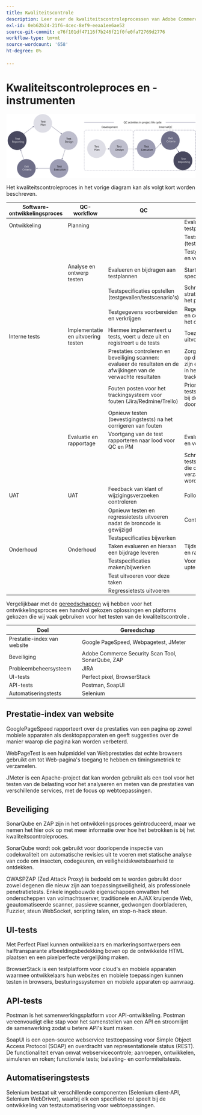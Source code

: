 ```yaml
---
title: Kwaliteitscontrole
description: Leer over de kwaliteitscontroleprocessen van Adobe Commerce met betrekking tot implementatieprojecten.
exl-id: 0eb62b24-21f6-4cec-8ef9-eeaa1ee6ae52
source-git-commit: e76f101df47116f7b246f21f0fe0fa72769d2776
workflow-type: tm+mt
source-wordcount: '658'
ht-degree: 0%

---
```


# Kwaliteitscontroleproces en -instrumenten

![Diagram kwaliteitscontroleproces](../../assets/playbooks/quality-control-diagram.svg)

Het kwaliteitscontroleproces in het vorige diagram kan als volgt kort worden beschreven.

<table>
<thead>
  <tr>
    <th>Software-ontwikkelingsproces</th>
    <th>QC-workflow</th>
    <th>QC</th>
    <th>QC-leader</th>
  </tr>
</thead>
<tbody>
  <tr>
    <td>Ontwikkeling</td>
    <td>Planning</td>
    <td></td>
    <td>Evalueren en bijdragen aan testplannen</td>
  </tr>
  <tr>
    <td></td>
    <td></td>
    <td></td>
    <td>Testspecificaties opstellen (testgevallen/testscenario's)</td>
  </tr>
  <tr>
    <td></td>
    <td></td>
    <td></td>
    <td>Testgegevens voorbereiden en verkrijgen</td>
  </tr>
  <tr>
    <td></td>
    <td>Analyse en ontwerp testen</td>
    <td>Evalueren en bijdragen aan testplannen</td>
    <td>Start het preparaat, specificaties</td>
  </tr>
  <tr>
    <td></td>
    <td></td>
    <td>Testspecificaties opstellen (testgevallen/testscenario's)</td>
    <td>Schrijf of herzie een strategie van de Test voor het project</td>
  </tr>
  <tr>
    <td></td>
    <td></td>
    <td>Testgegevens voorbereiden en verkrijgen</td>
    <td> Regelafstand, begeleiding en controle van de analyse, het ontwerp</td>
  </tr>
  <tr>
    <td>Interne tests</td>
    <td>Implementatie en uitvoering testen</td>
    <td>Hiermee implementeert u tests, voert u deze uit en registreert u de tests</td>
    <td>Toezicht op de uitvoering en uitvoering van de tests</td>
  </tr>
  <tr>
    <td></td>
    <td></td>
    <td>Prestaties controleren en beveiliging scannen: evalueer de resultaten en de afwijkingen van de verwachte resultaten</td>
    <td>Zorg ervoor dat de tests tot op de testbasis traceerbaar zijn en controleer de fouten in het Bug-trackingssysteem</td>
  </tr>
  <tr>
    <td></td>
    <td></td>
    <td>Fouten posten voor het trackingsysteem voor fouten (Jira/Redmine/Trello)</td>
    <td>Prioriteit geven aan/plannen tests om zich aan te sluiten bij de projectplanning die door PM wordt bepaald</td>
  </tr>
  <tr>
    <td></td>
    <td></td>
    <td>Opnieuw testen (bevestigingstests) na het corrigeren van fouten</td>
    <td></td>
  </tr>
  <tr>
    <td></td>
    <td>Evaluatie en rapportage</td>
    <td>Voortgang van de test rapporteren naar lood voor QC en PM</td>
    <td>Evaluatie van testresultaten en voortgang</td>
  </tr>
  <tr>
    <td></td>
    <td></td>
    <td></td>
    <td>Schrijf testsamenvattingsrapporten die op de tijdens de test verzamelde informatie worden gebaseerd</td>
  </tr>
  <tr>
    <td>UAT</td>
    <td>UAT</td>
    <td>Feedback van klant of wijzigingsverzoeken controleren</td>
    <td>Follow-up</td>
  </tr>
  <tr>
    <td></td>
    <td></td>
    <td>Opnieuw testen en regressietests uitvoeren nadat de broncode is gewijzigd</td>
    <td>Controleren</td>
  </tr>
  <tr>
    <td></td>
    <td></td>
    <td>Testspecificaties bijwerken</td>
    <td></td>
  </tr>
  <tr>
    <td>Onderhoud</td>
    <td>Onderhoud</td>
    <td>Taken evalueren en hieraan een bijdrage leveren</td>
    <td>Tijdstip voor het beoordelen en ramen van taken</td>
  </tr>
  <tr>
    <td></td>
    <td></td>
    <td>Testspecificaties maken/bijwerken</td>
    <td>Voortgang van de follow-uptest</td>
  </tr>
  <tr>
    <td></td>
    <td></td>
    <td>Test uitvoeren voor deze taken</td>
    <td></td>
  </tr>
  <tr>
    <td></td>
    <td></td>
    <td>Regressietests uitvoeren</td>
    <td></td>
  </tr>
</tbody>
</table>

Vergelijkbaar met de [gereedschappen](project-management-tools.md) wij hebben voor het ontwikkelingsproces een handvol gekozen oplossingen en platforms gekozen die wij vaak gebruiken voor het testen van de kwaliteitscontrole .

| Doel | Gereedschap |
|---------------------------|---------------------------------------------------|
| Prestatie-index van website | Google PageSpeed, Webpagetest, JMeter |
| Beveiliging | Adobe Commerce Security Scan Tool, SonarQube, ZAP |
| Probleembeheersysteem | JIRA |
| UI-tests | Perfect pixel, BrowserStack |
| API-tests | Postman, SoapUI |
| Automatiseringstests | Selenium |


## Prestatie-index van website

GooglePageSpeed rapporteert over de prestaties van een pagina op zowel mobiele apparaten als desktopapparaten en geeft suggesties over de manier waarop die pagina kan worden verbeterd.

WebPageTest is een hulpmiddel van Webprestaties dat echte browsers gebruikt om tot Web-pagina&#39;s toegang te hebben en timingsmetriek te verzamelen.

JMeter is een Apache-project dat kan worden gebruikt als een tool voor het testen van de belasting voor het analyseren en meten van de prestaties van verschillende services, met de focus op webtoepassingen.

## Beveiliging

SonarQube en ZAP zijn in het ontwikkelingsproces geïntroduceerd, maar we nemen het hier ook op met meer informatie over hoe het betrokken is bij het kwaliteitscontroleproces.

SonarQube wordt ook gebruikt voor doorlopende inspectie van codekwaliteit om automatische revisies uit te voeren met statische analyse van code om insecten, codegeuren, en veiligheidskwetsbaarheid te ontdekken.

OWASPZAP (Zed Attack Proxy) is bedoeld om te worden gebruikt door zowel degenen die nieuw zijn aan toepassingsveiligheid, als professionele penetratietests. Enkele ingebouwde eigenschappen omvatten het onderscheppen van volmachtsserver, traditionele en AJAX kruipende Web, geautomatiseerde scanner, passieve scanner, gedwongen doorbladeren, Fuzzier, steun WebSocket, scripting talen, en stop-n-hack steun.

## UI-tests

Met Perfect Pixel kunnen ontwikkelaars en markeringsontwerpers een halftransparante afbeeldingsbedekking boven op de ontwikkelde HTML plaatsen en een pixelperfecte vergelijking maken.

BrowserStack is een testplatform voor cloud&#39;s en mobiele apparaten waarmee ontwikkelaars hun websites en mobiele toepassingen kunnen testen in browsers, besturingssystemen en mobiele apparaten op aanvraag.

## API-tests

Postman is het samenwerkingsplatform voor API-ontwikkeling. Postman vereenvoudigt elke stap voor het samenstellen van een API en stroomlijnt de samenwerking zodat u betere API&#39;s kunt maken.

SoapUI is een open-source webservice testtoepassing voor Simple Object Access Protocol (SOAP) en overdracht van representationele status (REST). De functionaliteit ervan omvat webservicecontrole; aanroepen, ontwikkelen, simuleren en roken; functionele tests; belasting- en conformiteitstests.

## Automatiseringstests

Selenium bestaat uit verschillende componenten (Selenium client-API, Selenium WebDriver), waarbij elk een specifieke rol speelt bij de ontwikkeling van testautomatisering voor webtoepassingen.
